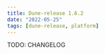```yaml
---
title: Dune-release 1.6.2
date: "2022-05-25"
tags: [dune-release, platform]
---
```


TODO: CHANGELOG

